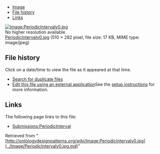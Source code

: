* [Image](../Image/PeriodicIntervalv0.jpg.md#file)
* [File history](../Image/PeriodicIntervalv0.jpg.md#filehistory)
* [Links](../Image/PeriodicIntervalv0.jpg.md#filelinks)

[![Image:PeriodicIntervalv0.jpg](../../../images/6/60/PeriodicIntervalv0.jpg)](../../../images/6/60/PeriodicIntervalv0.jpg)  
No higher resolution available.  
[PeriodicIntervalv0.jpg](../../../images/6/60/PeriodicIntervalv0.jpg)‎ (510 × 282 pixel, file size: 17 KB, MIME type: image/jpeg)

## File history

Click on a date/time to view the file as it appeared at that time.



  
* [Search for duplicate files](http://ontologydesignpatterns.org/wiki/Special:FileDuplicateSearch/PeriodicIntervalv0.jpg "Special:FileDuplicateSearch/PeriodicIntervalv0.jpg")
* [Edit this file using an external application](http://ontologydesignpatterns.org/wiki/index.php?title=Image:PeriodicIntervalv0.jpg&action=edit&externaledit=true&mode=file "Image:PeriodicIntervalv0.jpg")See the [setup instructions](http://www.mediawiki.org/wiki/Manual:External_editors "http://www.mediawiki.org/wiki/Manual:External_editors") for more information.

## Links



The following page links to this file:


* [Submissions:PeriodicInterval](../Submissions/PeriodicInterval.md "Submissions:PeriodicInterval")


Retrieved from "[http://ontologydesignpatterns.org/wiki/Image:PeriodicIntervalv0.jpg](../Image/PeriodicIntervalv0.jpg.md)"